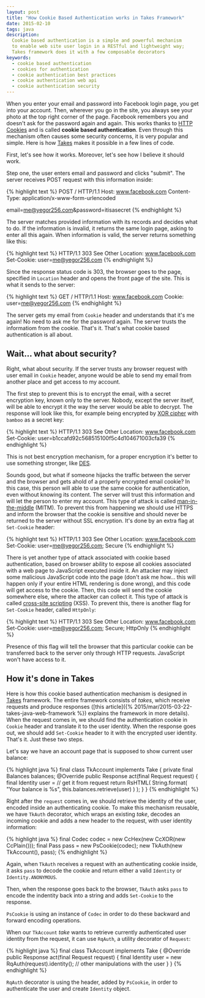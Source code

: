 ```yaml
---
layout: post
title: "How Cookie Based Authentication works in Takes Framework"
date: 2015-02-10
tags: java
description:
  Cookie based authentication is a simple and powerful mechanism
  to enable web site user login in a RESTful and lightweight way;
  Takes framework does it with a few composable decorators
keywords:
  - cookie based authentication
  - cookies for authentication
  - cookie authentication best practices
  - cookie authentication web api
  - cookie authentication security
---
```


When you enter your email and password into Facebook login page,
you get into your account. Then, wherever you go in the site,
you always see your photo at the top right corner of the page. Facebook
remembers you and doesn't ask for the password again and again. This works
thanks to [HTTP Cookies](https://en.wikipedia.org/wiki/HTTP_cookie)
and is called **cookie based authentication**. Even through this mechanism
often causes some security concerns, it is very popular and simple.
Here is how [Takes](http://www.takes.org) makes it possible in a few lines of code.

<!--more-->

First, let's see how it works. Moreover, let's see how I believe it should work.

Step one, the user enters email and password and clicks "submit". The server
receives POST request with this information inside:

{% highlight text %}
POST / HTTP/1.1
Host: www.facebook.com
Content-Type: application/x-www-form-urlencoded

email=me@yegor256.com&password=itisasecret
{% endhighlight %}

The server matches provided information with its records and decides what to do.
If the information is invalid, it returns the same login page, asking to
enter all this again. When information is valid, the server returns something
like this:

{% highlight text %}
HTTP/1.1 303 See Other
Location: www.facebook.com
Set-Cookie: user=me@yegor256.com
{% endhighlight %}

Since the response status code is 303, the browser goes to the page,
specified in `Location` header and opens the front page of the site. This
is what it sends to the server:

{% highlight text %}
GET / HTTP/1.1
Host: www.facebook.com
Cookie: user=me@yegor256.com
{% endhighlight %}

The server gets my email from `Cookie`
header and understands that it's me again! No need to ask me for the
password again. The server trusts the informatiom from the cookie.
That's it. That's what cookie based authentication is all about.

## Wait... what about security?

Right, what about security. If the server trusts any browser request with
user email in `Cookie` header, anyone would be able to send my email
from another place and get access to my account.

The first step to prevent this is to encrypt the email, with a secret
encryption key, known only to the server. Nobody, except the server itself,
will be able to encrypt it the way the server would be able to decrypt.
The response will look like this, for example being encrypted
by [XOR cipher](https://en.wikipedia.org/wiki/XOR_cipher) with `bamboo` as a secret key:

{% highlight text %}
HTTP/1.1 303 See Other
Location: www.facebook.com
Set-Cookie: user=b1ccafd92c568515100f5c4d104671003cfa39
{% endhighlight %}

This is not best encryption mechanism, for a proper encryption it's better
to use something stronger, like [DES](https://en.wikipedia.org/wiki/Data_Encryption_Standard).

Sounds good, but what if someone hijacks the traffic between the server and the
browser and gets ahold of a properly encrypted email cookie? In this case,
this person will able to use the same cookie for authentication, even without
knowing its content. The server will trust this information and will let the
person to enter my account. This type of attack is called
[man-in-the-middle](http://en.wikipedia.org/wiki/Man-in-the-middle_attack) (MITM).
To prevent this from happening we should use HTTPS and inform the browser
that the cookie is sensitive and should never be returned to the server without
SSL encryption. It's done by an extra flag at `Set-Cookie` header:

{% highlight text %}
HTTP/1.1 303 See Other
Location: www.facebook.com
Set-Cookie: user=me@yegor256.com; Secure
{% endhighlight %}

There is yet another type of attack associated with cookie based authentication,
based on browser ability to expose all cookies associated with a web page
to JavaScript executed inside it. An attacker may inject some malicious
JavaScript code into the page (don't ask me how... this will happen only
if your entire HTML rendering is done wrong), and this code will get access
to the cookie. Then, this code will send the cookie somewhere else, where
the attacker can collect it. This type of attack is called
[cross-site scripting](http://en.wikipedia.org/wiki/Cross-site_scripting) (XSS).
To prevent this, there is another flag for `Set-Cookie` header, called `HttpOnly`:

{% highlight text %}
HTTP/1.1 303 See Other
Location: www.facebook.com
Set-Cookie: user=me@yegor256.com; Secure; HttpOnly
{% endhighlight %}

Presence of this flag will tell the browser that this particular cookie can
be transferred back to the server only through HTTP requests. JavaScript won't
have access to it.

## How it's done in Takes

Here is how this cookie based authentication mechanism is designed in
[Takes](http://www.takes.org) framework. The entire framework consists of
_takes_, which receive requests and produce responses
([this article]({% 2015/mar/2015-03-22-takes-java-web-framework %})
explains the framework in more details). When the request comes in,
we should find the authentication cookie in `Cookie` header and translate
it to the user identity. When the response goes out, we should add
`Set-Cookie` header to it with the encrypted user identity. That's it. Just
these two steps.

Let's say we have an account page that is supposed to show current user
balance:

{% highlight java %}
final class TkAccount implements Take {
  private final Balances balances;
  @Override
  public Response act(final Request request) {
    final Identity user = // get it from request
    return RsHTML(
      String.format(
        "<html>Your balance is %s</html>",
        this.balances.retrieve(user)
      )
    );
  }
}
{% endhighlight %}

Right after the `request` comes in, we should retrieve the identity of
the user, encoded inside an authenticating cookie. To make this mechanism
reusable, we have `TkAuth` decorator, which wraps an existing _take_,
decodes an incoming cookie and adds a new header to the request, with
user identity information:

{% highlight java %}
final Codec codec = new CcHex(new CcXOR(new CcPlain()));
final Pass pass = new PsCookie(codec);
new TkAuth(new TkAccount(), pass);
{% endhighlight %}

Again, when `TkAuth` receives a request with an authenticating cookie inside,
it asks `pass` to decode the cookie and return either a
valid `Identity` or `Identity.ANONYMOUS`.

Then, when the response goes back to the browser, `TkAuth` asks `pass`
to encode the indentity back into a string and adds `Set-Cookie` to the response.

`PsCookie` is using an instance of `Codec` in order to do these backward
and forward encoding operations.

When our `TkAccount` _take_ wants to retrieve currently authenticated
user identity from the request, it can use `RqAuth`,
a utility decorator of `Request`:

{% highlight java %}
final class TkAccount implements Take {
  @Override
  public Response act(final Request request) {
    final Identity user = new RqAuth(request).identity();
    // other manipulations with the user
  }
}
{% endhighlight %}

`RqAuth` decorator is using the header, added by `PsCookie`, in order
to authenticate the user and create `Identity` object.
